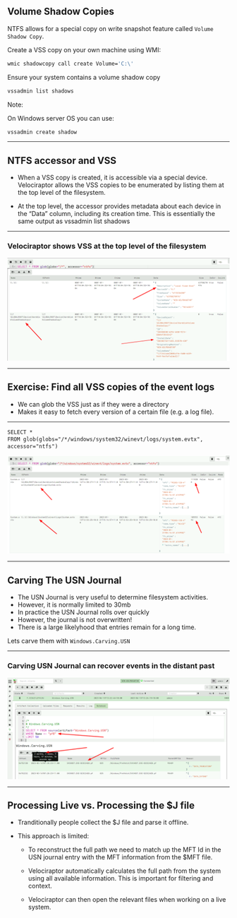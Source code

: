 <!-- .slide: class="content small-font" -->

## Volume Shadow Copies

NTFS allows for a special copy on write snapshot feature called
`Volume Shadow Copy`.

Create a VSS copy on your own machine using WMI:

```sh
wmic shadowcopy call create Volume='C:\'
```

Ensure your system contains a volume shadow copy
```bash
vssadmin list shadows
```

Note:

On Windows server OS you can use:
```bash
vssadmin create shadow
```

---

<!-- .slide: class="content small-font" -->

## NTFS accessor and VSS

* When a VSS copy is created, it is accessible via a special
  device. Velociraptor allows the VSS copies to be enumerated by
  listing them at the top level of the filesystem.

* At the top level, the accessor provides metadata about each device
  in the “Data” column, including its creation time. This is
  essentially the same output as vssadmin list shadows

---

<!-- .slide: class="full_screen_diagram" -->

### Velociraptor shows VSS at the top level of the filesystem

![](vss.png)


---

<!-- .slide: class="content small-font" -->

## Exercise: Find all VSS copies of the event logs

* We can glob the VSS just as if they were a directory
* Makes it easy to fetch every version of a certain file (e.g. a log file).

---

<!-- .slide: class="full_screen_diagram small-font" -->
```
SELECT *
FROM glob(globs="/*/windows/system32/winevt/logs/system.evtx", accessor="ntfs")
```

![](evtx_in_vss.png)

---

<!-- .slide: class="content" -->

## Carving The USN Journal

* The USN Journal is very useful to determine filesystem activities.
* However, it is normally limited to 30mb
* In practice the USN Journal rolls over quickly
* However, the journal is not overwritten!
* There is a large likelyhood that entries remain for a long time.

Lets carve them with `Windows.Carving.USN`

---

<!-- .slide: class="full_screen_diagram small-font" -->

### Carving USN Journal can recover events in the distant past

![](carving_usnj.png)


---

<!-- .slide: class="content small-font" -->

## Processing Live vs. Processing the $J file

* Tranditionally people collect the $J file and parse it offline.
* This approach is limited:

   * To reconstruct the full path we need to match up the MFT Id in
     the USN journal entry with the MFT information from the $MFT
     file.

   * Velociraptor automatically calculates the full path from the
     system using all available information. This is important for
     filtering and context.

   * Velociraptor can then open the relevant files when working on a
     live system.
